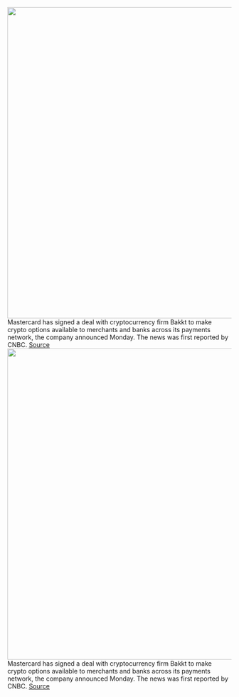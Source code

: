 <img src='https://cdn.vox-cdn.com/thumbor/vtLnJnawxD-_KhB3dB8u81vEyIY=/0x0:4896x3264/1200x800/filters:focal(2057x1241:2839x2023)/cdn.vox-cdn.com/uploads/chorus_image/image/70042606/1231149620.0.jpg' width='700px' /><br/>
Mastercard has signed a deal with cryptocurrency firm Bakkt to make crypto options available to merchants and banks across its payments network, the company announced Monday. The news was first reported by CNBC.
<a href='https://www.theverge.com/2021/10/25/22744786/mastercard-allow-banks-payments-network-provide-cryptocurrency-services'> Source <a/><img src='https://cdn.vox-cdn.com/thumbor/vtLnJnawxD-_KhB3dB8u81vEyIY=/0x0:4896x3264/1200x800/filters:focal(2057x1241:2839x2023)/cdn.vox-cdn.com/uploads/chorus_image/image/70042606/1231149620.0.jpg' width='700px' /><br/>
Mastercard has signed a deal with cryptocurrency firm Bakkt to make crypto options available to merchants and banks across its payments network, the company announced Monday. The news was first reported by CNBC.
<a href='https://www.theverge.com/2021/10/25/22744786/mastercard-allow-banks-payments-network-provide-cryptocurrency-services'> Source <a/>